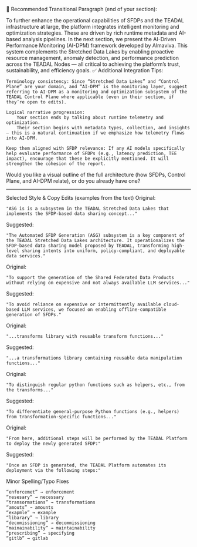 🔗 Recommended Transitional Paragraph (end of your section):

To further enhance the operational capabilities of SFDPs and the TEADAL infrastructure at large, the platform integrates intelligent monitoring and optimization strategies. These are driven by rich runtime metadata and AI-based analysis pipelines. In the next section, we present the AI-Driven Performance Monitoring (AI-DPM) framework developed by Almaviva. This system complements the Stretched Data Lakes by enabling proactive resource management, anomaly detection, and performance prediction across the TEADAL Nodes — all critical to achieving the platform’s trust, sustainability, and efficiency goals.
✅ Additional Integration Tips:

    Terminology consistency: Since “Stretched Data Lakes” and “Control Plane” are your domain, and “AI-DPM” is the monitoring layer, suggest referring to AI-DPM as a monitoring and optimization subsystem of the TEADAL Control Plane where applicable (even in their section, if they’re open to edits).

    Logical narrative progression:
        Your section ends by talking about runtime telemetry and optimization.
        Their section begins with metadata types, collection, and insights — this is a natural continuation if we emphasize how telemetry flows into AI-DPM.

    Keep them aligned with SFDP relevance: If any AI models specifically help evaluate performance of SFDPs (e.g., latency prediction, TEE impact), encourage that these be explicitly mentioned. It will strengthen the cohesion of the report.

Would you like a visual outline of the full architecture (how SFDPs, Control Plane, and AI-DPM relate), or do you already have one?

---

Selected Style & Copy Edits (examples from the text)
Original:

    "ASG is is a subsystem in the TEADAL Stretched Data Lakes that implements the SFDP-based data sharing concept..."

Suggested:

    "The Automated SFDP Generation (ASG) subsystem is a key component of the TEADAL Stretched Data Lakes architecture. It operationalizes the SFDP-based data sharing model proposed by TEADAL, transforming high-level sharing intents into uniform, policy-compliant, and deployable data services."

Original:

    "To support the generation of the Shared Federated Data Products without relying on expensive and not always available LLM services..."

Suggested:

    "To avoid reliance on expensive or intermittently available cloud-based LLM services, we focused on enabling offline-compatible generation of SFDPs."

Original:

    "...transforms library with reusable transform functions..."

Suggested:

    "...a transformations library containing reusable data manipulation functions..."

Original:

    "To distinguish regular python functions such as helpers, etc., from the transforms..."

Suggested:

    "To differentiate general-purpose Python functions (e.g., helpers) from transformation-specific functions..."

Original:

    "From here, additional steps will be performed by the TEADAL Platform to deploy the newly generated SFDP:"

Suggested:

    "Once an SFDP is generated, the TEADAL Platform automates its deployment via the following steps:"

Minor Spelling/Typo Fixes

    “enforcemet” → enforcement
    “nesesary” → necessary
    “transormations” → transformations
    “amouts” → amounts
    “exapmle” → example
    “libarary” → library
    “decomissioning” → decommissioning
    “mainainability” → maintainability
    “prescribing” → specifying
    “gitlb” → gitlab

